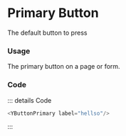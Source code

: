 <script setup>
import ButtonDropdownWrapper from '../../../docs/.vitepress/wrappers/buttons/DropdownWrapper.vue'
</script>

# Primary Button

The default button to press

<DemoContainer>
  <div class="flex justify-content-between">
      <button-dropdown-wrapper :dropdown="true" label="Primary"/>
  </div>
</DemoContainer>

### Usage
The primary button on a page or form. 

### Code
::: details Code
```js
<YButtonPrimary label="hellso"/>
```
:::



